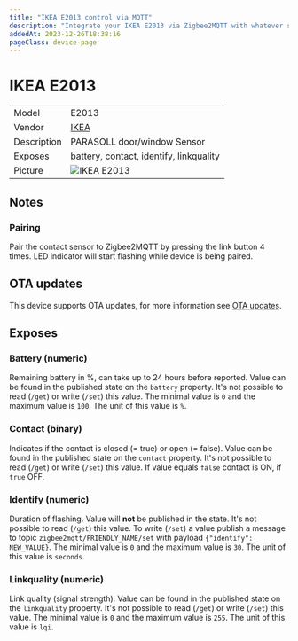 ```yaml
---
title: "IKEA E2013 control via MQTT"
description: "Integrate your IKEA E2013 via Zigbee2MQTT with whatever smart home infrastructure you are using without the vendor's bridge or gateway."
addedAt: 2023-12-26T18:38:16
pageClass: device-page
---
```


<!-- !!!! -->
<!-- ATTENTION: This file is auto-generated through docgen! -->
<!-- You can only edit the "Notes"-Section between the two comment lines "Notes BEGIN" and "Notes END". -->
<!-- Do not use h1 or h2 heading within "## Notes"-Section. -->
<!-- !!!! -->

# IKEA E2013

|     |     |
|-----|-----|
| Model | E2013  |
| Vendor  | [IKEA](/supported-devices/#v=IKEA)  |
| Description | PARASOLL door/window Sensor |
| Exposes | battery, contact, identify, linkquality |
| Picture | ![IKEA E2013](https://www.zigbee2mqtt.io/images/devices/E2013.png) |


<!-- Notes BEGIN: You can edit here. Add "## Notes" headline if not already present. -->
## Notes

### Pairing

Pair the contact sensor to Zigbee2MQTT by pressing the link button 4 times. LED indicator will start flashing while device is being paired.
<!-- Notes END: Do not edit below this line -->


## OTA updates
This device supports OTA updates, for more information see [OTA updates](../guide/usage/ota_updates.md).



## Exposes

### Battery (numeric)
Remaining battery in %, can take up to 24 hours before reported.
Value can be found in the published state on the `battery` property.
It's not possible to read (`/get`) or write (`/set`) this value.
The minimal value is `0` and the maximum value is `100`.
The unit of this value is `%`.

### Contact (binary)
Indicates if the contact is closed (= true) or open (= false).
Value can be found in the published state on the `contact` property.
It's not possible to read (`/get`) or write (`/set`) this value.
If value equals `false` contact is ON, if `true` OFF.

### Identify (numeric)
Duration of flashing.
Value will **not** be published in the state.
It's not possible to read (`/get`) this value.
To write (`/set`) a value publish a message to topic `zigbee2mqtt/FRIENDLY_NAME/set` with payload `{"identify": NEW_VALUE}`.
The minimal value is `0` and the maximum value is `30`.
The unit of this value is `seconds`.

### Linkquality (numeric)
Link quality (signal strength).
Value can be found in the published state on the `linkquality` property.
It's not possible to read (`/get`) or write (`/set`) this value.
The minimal value is `0` and the maximum value is `255`.
The unit of this value is `lqi`.

